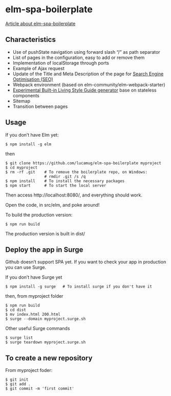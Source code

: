 # elm-spa-boilerplate

[Article about elm-spa-boilerplate]( https://medium.com/@l.mugnaini/single-page-application-boilerplate-for-elm-160bb5f3eec2)

## Characteristics

* Use of pushState navigation using forward slash “/” as path separator
* List of pages in the configuration, easy to add or remove them
* Implementation of localStorage through ports
* Example of Ajax request
* Update of the Title and Meta Description of the page for [Search Engine Optimisation (SEO)](https://medium.com/@l.mugnaini/spa-and-seo-is-googlebot-able-to-render-a-single-page-application-1f74e706ab11)
* Webpack environment (based on elm-community/elm-webpack-starter)
* [Experimental Built-in Living Style Guide generator](https://medium.com/@l.mugnaini/zero-maintenance-always-up-to-date-living-style-guide-in-elm-dbf236d07522) base on stateless components
* Sitemap
* Transition between pages

## Usage

If you don’t have Elm yet:
```
$ npm install -g elm
```
then
```
$ git clone https://github.com/lucamug/elm-spa-boilerplate myproject
$ cd myproject
$ rm -rf .git    # To remove the boilerplate repo, on Windows:
                 # rmdir .git /s /q
$ npm install    # To install the necessary packages
$ npm start      # To start the local server
```
Then access http://localhost:8080/, and everything should work.

Open the code, in src/elm, and poke around!

To build the production version:
```
$ npm run build
```
The production version is built in dist/

## Deploy the app in Surge

Github doesn’t support SPA yet. If you want to check your app in production you can use Surge.

If you don’t have Surge yet
```
$ npm install -g surge   # To install surge if you don't have it
```
then, from myproject folder

```
$ npm run build
$ cd dist
$ mv index.html 200.html
$ surge --domain myproject.surge.sh
```
Other useful Surge commands
```
$ surge list
$ surge teardown myproject.surge.sh
```

## To create a new repository

From myproject foder:
```
$ git init
$ git add .
$ git commit -m 'first commit'
